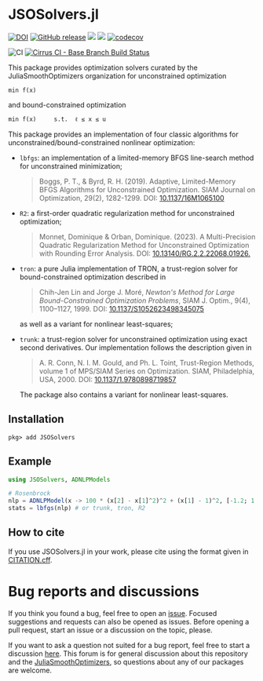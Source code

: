 # JSOSolvers.jl

[![DOI](https://zenodo.org/badge/DOI/10.5281/zenodo.3991143.svg)](https://doi.org/10.5281/zenodo.3991143)
[![GitHub release](https://img.shields.io/github/release/JuliaSmoothOptimizers/JSOSolvers.jl.svg)](https://github.com/JuliaSmoothOptimizers/JSOSolvers.jl/releases/latest)
[![](https://img.shields.io/badge/docs-stable-3f51b5.svg)](https://jso.dev/JSOSolvers.jl/stable)
[![](https://img.shields.io/badge/docs-latest-3f51b5.svg)](https://jso.dev/JSOSolvers.jl/latest)
[![codecov](https://codecov.io/gh/JuliaSmoothOptimizers/JSOSolvers.jl/branch/main/graph/badge.svg?token=eyiGsilbZx)](https://codecov.io/gh/JuliaSmoothOptimizers/JSOSolvers.jl)

![CI](https://github.com/JuliaSmoothOptimizers/JSOSolvers.jl/workflows/CI/badge.svg?branch=main)
[![Cirrus CI - Base Branch Build Status](https://img.shields.io/cirrus/github/JuliaSmoothOptimizers/JSOSolvers.jl?logo=Cirrus%20CI)](https://cirrus-ci.com/github/JuliaSmoothOptimizers/JSOSolvers.jl)

This package provides optimization solvers curated by the JuliaSmoothOptimizers
organization for unconstrained optimization

    min f(x)

and bound-constrained optimization

    min f(x)     s.t.  ℓ ≤ x ≤ u

This package provides an implementation of four classic algorithms for unconstrained/bound-constrained nonlinear optimization:

- `lbfgs`: an implementation of a limited-memory BFGS line-search method for unconstrained minimization;
    > Boggs, P. T., & Byrd, R. H. (2019). Adaptive, Limited-Memory BFGS
    > Algorithms for Unconstrained Optimization. SIAM Journal on
    > Optimization, 29(2), 1282-1299.
    > DOI: [10.1137/16M1065100](https://doi.org/10.1137/16M1065100)
    
- `R2`: a first-order quadratic regularization method for unconstrained optimization;
  > Monnet, Dominique & Orban, Dominique. (2023). A Multi-Precision Quadratic
  > Regularization Method for Unconstrained Optimization with Rounding Error Analysis.
  > DOI: [10.13140/RG.2.2.22068.01926.](http://dx.doi.org/10.13140/RG.2.2.22068.01926) 
- `tron`: a pure Julia implementation of TRON, a trust-region solver for bound-constrained optimization described in

    >  Chih-Jen Lin and Jorge J. Moré, *Newton's Method for Large Bound-Constrained
    >  Optimization Problems*, SIAM J. Optim., 9(4), 1100–1127, 1999.
    >  DOI: [10.1137/S1052623498345075](https://www.doi.org/10.1137/S1052623498345075)

    as well as a variant for nonlinear least-squares;
- `trunk`: a trust-region solver for unconstrained optimization using exact second derivatives. Our implementation follows the description given in

    >  A. R. Conn, N. I. M. Gould, and Ph. L. Toint,
    >  Trust-Region Methods, volume 1 of MPS/SIAM Series on Optimization.
    >  SIAM, Philadelphia, USA, 2000.
    >  DOI: [10.1137/1.9780898719857](https://www.doi.org/10.1137/1.9780898719857)

    The package also contains a variant for nonlinear least-squares.

## Installation

`pkg> add JSOSolvers`

## Example

```julia
using JSOSolvers, ADNLPModels

# Rosenbrock
nlp = ADNLPModel(x -> 100 * (x[2] - x[1]^2)^2 + (x[1] - 1)^2, [-1.2; 1.0])
stats = lbfgs(nlp) # or trunk, tron, R2
```

## How to cite

If you use JSOSolvers.jl in your work, please cite using the format given in [CITATION.cff](CITATION.cff).

# Bug reports and discussions

If you think you found a bug, feel free to open an [issue](https://github.com/JuliaSmoothOptimizers/JSOSolvers.jl/issues).
Focused suggestions and requests can also be opened as issues. Before opening a pull request, start an issue or a discussion on the topic, please.

If you want to ask a question not suited for a bug report, feel free to start a discussion [here](https://github.com/JuliaSmoothOptimizers/Organization/discussions). This forum is for general discussion about this repository and the [JuliaSmoothOptimizers](https://github.com/JuliaSmoothOptimizers), so questions about any of our packages are welcome.
